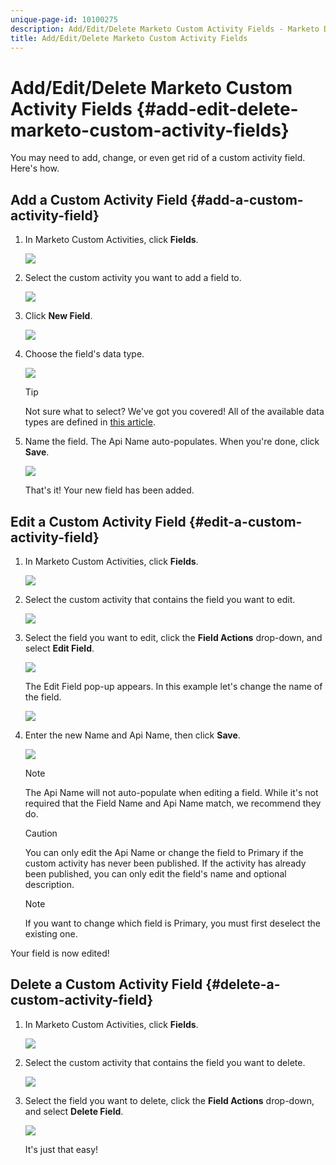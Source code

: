 ```yaml
---
unique-page-id: 10100275
description: Add/Edit/Delete Marketo Custom Activity Fields - Marketo Docs - Product Documentation
title: Add/Edit/Delete Marketo Custom Activity Fields
---
```


# Add/Edit/Delete Marketo Custom Activity Fields {#add-edit-delete-marketo-custom-activity-fields}

You may need to add, change, or even get rid of a custom activity field. Here's how.

## Add a Custom Activity Field {#add-a-custom-activity-field}

1. In Marketo Custom Activities, click **Fields**.

   ![](assets/one-3.png)

1. Select the custom activity you want to add a field to.

   ![](assets/two-3.png)

1. Click **New Field**.

   ![](assets/three-3.png)

1. Choose the field's data type.

   ![](assets/four-3.png)

   >[!TIP]
   >
   >Not sure what to select? We've got you covered! All of the available data types are defined in [this article](/help/marketo/product-docs/administration/field-management/custom-field-type-glossary.md).

1. Name the field. The Api Name auto-populates. When you're done, click **Save**.

   ![](assets/five-3.png)

   That's it! Your new field has been added.

## Edit a Custom Activity Field {#edit-a-custom-activity-field}

1. In Marketo Custom Activities, click **Fields**.

   ![](assets/one-3.png)

1. Select the custom activity that contains the field you want to edit.

   ![](assets/seven.png)

1. Select the field you want to edit, click the **Field Actions** drop-down, and select **Edit Field**.

   ![](assets/eight.png)

   The Edit Field pop-up appears. In this example let's change the name of the field.

   ![](assets/nine.png)

1. Enter the new Name and Api Name, then click **Save**.

   ![](assets/ten.png)

   >[!NOTE]
   >
   >The Api Name will not auto-populate when editing a field. While it's not required that the Field Name and Api Name match, we recommend they do.

   >[!CAUTION]
   >
   >You can only edit the Api Name or change the field to Primary if the custom activity has never been published. If the activity has already been published, you can only edit the field's name and optional description.

   >[!NOTE]
   >
   >If you want to change which field is Primary, you must first deselect the existing one.

Your field is now edited!

## Delete a Custom Activity Field {#delete-a-custom-activity-field}

1. In Marketo Custom Activities, click **Fields**.

   ![](assets/one-3.png)

1. Select the custom activity that contains the field you want to delete.

   ![](assets/twelve.png)

1. Select the field you want to delete, click the **Field Actions** drop-down, and select **Delete Field**.

   ![](assets/thirteen.png)

   It's just that easy!
